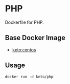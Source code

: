 # PHP

Dockerfile for PHP.


## Base Docker Image

* [keto:centos](https://hub.docker.com/r/keto/centos)


## Usage

	docker run -d keto/php
